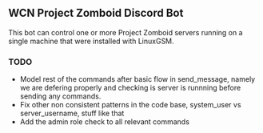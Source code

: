## WCN Project Zomboid Discord Bot

This bot can control one or more Project Zomboid servers running on a single machine that were installed with LinuxGSM.

### TODO

- Model rest of the commands after basic flow in send_message, namely we are defering properly and checking is server is runnning
  before sending any commands.
- Fix other non consistent patterns in the code base, system_user vs server_username, stuff like that
- Add the admin role check to all relevant commands
